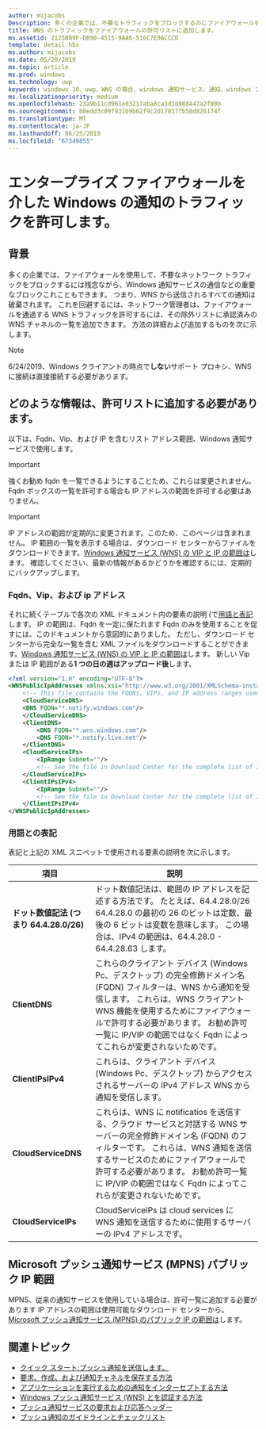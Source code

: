 ```yaml
---
author: mijacobs
Description: 多くの企業では、不要なトラフィックをブロックするのにファイアウォールを使用します。 このドキュメントでは、ファイアウォールを通過する WNS トラフィックを許可する方法について説明します。
title: WNS のトラフィックをファイアウォールの許可リストに追加します。
ms.assetid: 2125B09F-DB90-4515-9AA6-516C7E9ACCCD
template: detail.hbs
ms.author: mijacobs
ms.date: 05/20/2019
ms.topic: article
ms.prod: windows
ms.technology: uwp
keywords: windows 10、uwp、WNS の場合、windows 通知サービス、通知、windows ファイアウォール、トラブルシューティング、IP、トラフィック、enterprise、ネットワーク、パブリック IP アドレス、IPv4、VIP、FQDN
ms.localizationpriority: medium
ms.openlocfilehash: 23a9b11cd961e03217aba8ca3d1d988447a2f80b
ms.sourcegitcommit: b0edd3c09f931b9b62f9c2d17037fb58d826174f
ms.translationtype: MT
ms.contentlocale: ja-JP
ms.lasthandoff: 06/25/2019
ms.locfileid: "67349855"
---
```

# <a name="allowing-windows-notification-traffic-through-enterprise-firewalls"></a>エンタープライズ ファイアウォールを介した Windows の通知のトラフィックを許可します。

## <a name="background"></a>背景
多くの企業では、ファイアウォールを使用して、不要なネットワーク トラフィックをブロックするには残念ながら、Windows 通知サービスの通信などの重要なブロックこれこともできます。 つまり、WNS から送信されるすべての通知は破棄されます。 これを回避するには、ネットワーク管理者は、ファイアウォールを通過する WNS トラフィックを許可するには、その除外リストに承認済みの WNS チャネルの一覧を追加できます。 方法の詳細および追加するものを次に示します。 

> [!Note] 
6/24/2019、Windows クライアントの時点で**しない**サポート プロキシ、WNS に接続は直接接続する必要があります。

## <a name="what-information-should-be-added-to-the-allowlist"></a>どのような情報は、許可リストに追加する必要があります。
以下は、Fqdn、Vip、および IP を含むリスト アドレス範囲、Windows 通知サービスで使用します。 

> [!IMPORTANT]
> 強くお勧め fqdn を一覧できるようにすることため、これらは変更されません。 Fqdn ボックスの一覧を許可する場合も IP アドレスの範囲を許可する必要はありません。

> [!IMPORTANT]
> IP アドレスの範囲が定期的に変更されます。このため、このページは含まれません。 IP 範囲の一覧を表示する場合は、ダウンロード センターからファイルをダウンロードできます。[Windows 通知サービス (WNS) の VIP と IP の範囲は](https://www.microsoft.com/download/details.aspx?id=44238)します。 確認してください、最新の情報があるかどうかを確認するには、定期的にバックアップします。 


### <a name="fqdns-vips-and-ips"></a>Fqdn、Vip、および ip アドレス
それに続くテーブルで各次の XML ドキュメント内の要素の説明 (で[用語と表記](#terms-and-notations)します。 IP の範囲は、Fqdn を一定に保たれます Fqdn のみを使用することを促すには、このドキュメントから意図的にありました。 ただし、ダウンロード センターから完全な一覧を含む XML ファイルをダウンロードすることができます。[Windows 通知サービス (WNS) の VIP と IP の範囲は](https://www.microsoft.com/download/details.aspx?id=44238)します。 新しい Vip または IP 範囲がある**1 つの日の週はアップロード後**します。

```XML
<?xml version="1.0" encoding="UTF-8"?>
<WNSPublicIpAddresses xmlns:xsi="http://www.w3.org/2001/XMLSchema-instance" xmlns:xsd="http://www.w3.org/2001/XMLSchema">
    <!-- This file contains the FQDNs, VIPs, and IP address ranges used by the Windows Notification Service. A new text file will be uploaded every time a new VIP or IP range is released in production.  Please copy the below information and perform the necessary changes on your site. Endpoints in CloudService nodes are used for cloud services to send notifications to WNS. Endpoints in Client nodes are used by devices to receive notifications from WNS. --> 
    <CloudServiceDNS>
    <DNS FQDN="*.notify.windows.com"/>
    </CloudServiceDNS>
    <ClientDNS>
        <DNS FQDN="*.wns.windows.com"/>
        <DNS FQDN="*.notify.live.net"/>
    </ClientDNS>
    <CloudServiceIPs>
        <IpRange Subnet=""/>
        <!-- See the file in Download Center for the complete list of IP ranges -->
    </CloudServiceIPs>
    <ClientIPsIPv4>
        <IpRange Subnet=""/>
        <!-- See the file in Download Center for the complete list of IP ranges -->
    </ClientIPsIPv4>
</WNSPublicIpAddresses>

```

### <a name="terms-and-notations"></a>用語との表記
表記と上記の XML スニペットで使用される要素の説明を次に示します。

| 項目 | 説明 |
|---|---|
| **ドット数値記法 (つまり 64.4.28.0/26)** | ドット数値記法は、範囲の IP アドレスを記述する方法です。 たとえば、64.4.28.0/26 64.4.28.0 の最初の 26 のビットは定数、最後の 6 ビットは変数を意味します。  この場合は、IPv4 の範囲は、64.4.28.0 - 64.4.28.63 します。 |
| **ClientDNS** | これらのクライアント デバイス (Windows Pc、デスクトップ) の完全修飾ドメイン名 (FQDN) フィルターは、WNS から通知を受信します。 これらは、WNS クライアント WNS 機能を使用するためにファイアウォールで許可する必要があります。  お勧め許可一覧に IP/VIP の範囲ではなく Fqdn によってこれらが変更されないためです。 |
| **ClientIPsIPv4** | これらは、クライアント デバイス (Windows Pc、デスクトップ) からアクセスされるサーバーの IPv4 アドレス WNS から通知を受信します。 |
| **CloudServiceDNS** | これらは、WNS に notificatios を送信する、クラウド サービスと対話する WNS サーバーの完全修飾ドメイン名 (FQDN) のフィルターです。 これらは、WNS 通知を送信するサービスのためにファイアウォールで許可する必要があります。  お勧め許可一覧に IP/VIP の範囲ではなく Fqdn によってこれらが変更されないためです。|
| **CloudServiceIPs** | CloudServiceIPs は cloud services に WNS 通知を送信するために使用するサーバーの IPv4 アドレスです。  |


## <a name="microsoft-push-notifications-service-mpns-public-ip-ranges"></a>Microsoft プッシュ通知サービス (MPNS) パブリック IP 範囲
MPNS、従来の通知サービスを使用している場合は、許可一覧に追加する必要があります IP アドレスの範囲は使用可能なダウンロード センターから。[Microsoft プッシュ通知サービス (MPNS) のパブリック IP の範囲は](https://www.microsoft.com/download/details.aspx?id=44535)します。


## <a name="related-topics"></a>関連トピック

* [クイック スタート:プッシュ通知を送信します。](https://docs.microsoft.com/previous-versions/windows/apps/hh868252(v=win.10))
* [要求、作成、および通知チャネルを保存する方法](https://docs.microsoft.com/previous-versions/windows/apps/hh465412(v=win.10))
* [アプリケーションを実行するための通知をインターセプトする方法](https://docs.microsoft.com/previous-versions/windows/apps/jj709907(v=win.10))
* [Windows プッシュ通知サービス (WNS) とを認証する方法](https://docs.microsoft.com/previous-versions/windows/apps/hh465407(v=win.10))
* [プッシュ通知サービスの要求および応答ヘッダー](https://docs.microsoft.com/previous-versions/windows/apps/hh465435(v=win.10))
* [プッシュ通知のガイドラインとチェックリスト](https://docs.microsoft.com/windows/uwp/controls-and-patterns/tiles-and-notifications-windows-push-notification-services--wns--overview)
 
